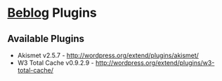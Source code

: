 # [Beblog](http://beblog.fr) Plugins

## Available Plugins

* Akismet v2.5.7 - http://wordpress.org/extend/plugins/akismet/
* W3 Total Cache v0.9.2.9 - http://wordpress.org/extend/plugins/w3-total-cache/

